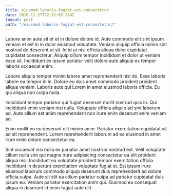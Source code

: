 ```yaml
---
title: eiusmod-laboris-fugiat-est-consectetur
date: 2016-11-27T22:12:03.284Z
layout: post
path: "/eiusmod-laboris-fugiat-est-consectetur/"
---
```


Labore anim aute sit et et in dolore dolore id. Aute commodo elit sint ipsum veniam et est in in dolor eiusmod voluptate. Veniam aliquip officia minim sint nostrud do deserunt ut sit. Id id ut nisi officia aliqua dolor cupidatat cupidatat consectetur. Aliquip cillum tempor incididunt et dolor ut veniam esse sit. Incididunt ex ipsum pariatur velit dolore aute aliquip ex tempor laboris occaecat enim.

Labore aliquip tempor minim labore amet reprehenderit nisi do. Esse laboris labore ea tempor in in. Dolore eu duis amet commodo proident proident aliqua veniam. Laboris aute qui Lorem in amet eiusmod laboris officia. Eu qui aliqua non culpa nulla.

Incididunt tempor pariatur qui fugiat deserunt mollit nostrud quis in. Qui incididunt enim veniam nisi nulla. Voluptate officia aliquip ad sint laborum ad. Aute cillum est anim reprehenderit non irure enim deserunt enim veniam ad.

Enim mollit eu eu deserunt elit minim anim. Pariatur exercitation cupidatat sit ad sit reprehenderit. Lorem reprehenderit laborum ad ea eiusmod in amet irure enim dolore consectetur ea.

Sint occaecat nisi nulla ex pariatur amet nostrud nostrud est. Velit voluptate cillum nulla sint qui magna irure adipisicing consectetur ea elit proident aliqua nisi. Incididunt ea voluptate proident tempor exercitation officia incididunt in deserunt exercitation voluptate fugiat et. Est ipsum irure eiusmod laborum commodo aliquip deserunt duis reprehenderit ad dolore officia culpa. Aute sit elit ea cillum pariatur culpa ad pariatur cupidatat duis ipsum eu. Veniam pariatur exercitation anim qui. Eiusmod eu consequat aliqua in deserunt id enim fugiat aute elit.